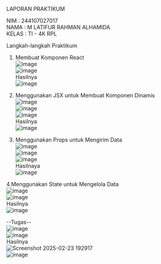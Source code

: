LAPORAN PRAKTIKUM <br>

NIM : 244107027017<br>
NAMA : M LATIFUR RAHMAN ALHAMIDA<br>
KELAS : TI - 4K RPL<br>

Langkah-langkah Praktikum <br>

1. Membuat Komponen React <br>
![image](https://github.com/user-attachments/assets/3b544917-fb28-41da-8d66-5009f96dc59d)  <br>
![image](https://github.com/user-attachments/assets/8674c1d0-dde9-4a2d-83cd-eb06f3d9f64d)  <br>
Hasilnya <br>
![image](https://github.com/user-attachments/assets/1bc088f3-9b10-454f-a82b-27ae00ca3bc2)  <br>

2. Menggunakan JSX untuk Membuat Komponen Dinamis <br>
![image](https://github.com/user-attachments/assets/b426ee3d-524c-4465-aa41-6a8d760d52d1)   <br>
![image](https://github.com/user-attachments/assets/2bd3afcd-64c9-41d8-801b-73632411ad27)   <br>
![image](https://github.com/user-attachments/assets/d06d8405-b71f-4b0d-a050-46b9bc9349d0)   <br>
Hasilnya <br>
![image](https://github.com/user-attachments/assets/bfb63819-f76e-416f-b50e-b5a54eb6f791)   <br>

3. Menggunakan Props untuk Mengirim Data <br>
![image](https://github.com/user-attachments/assets/19ea5544-e794-4316-84f9-868fc1dbcca3)  <br>
![image](https://github.com/user-attachments/assets/6f8dc3cd-53d0-4eaf-b537-9214cce31a07)  <br>
![image](https://github.com/user-attachments/assets/96263671-c00b-4bcd-9dcc-d15b87317798)  <br>
Hasilnaya <br>
![image](https://github.com/user-attachments/assets/bd4f9de5-1312-499e-aaba-43e6dd7a3639)  <br>

4.Menggunakan State untuk Mengelola Data <br>
![image](https://github.com/user-attachments/assets/dd54d6e2-0925-4566-90f6-c6d0b6b9649e) <br>
![image](https://github.com/user-attachments/assets/648ece01-f1b2-438a-b13a-ff5b4cfe3b62)  <br>
Hasilnya <br>
![image](https://github.com/user-attachments/assets/a5f1bdaf-ca3b-49eb-a934-d57330d2b4f8)  <br>

--Tugas--  <br>
![image](https://github.com/user-attachments/assets/cb344d8a-2ad9-4c20-abd7-f53ef3d1ffa8)  <br>
![image](https://github.com/user-attachments/assets/c2eec356-5521-4a5f-97a9-92cdbf2a5499)  <br>
Hasilnya <br>
![Screenshot 2025-02-23 192917](https://github.com/user-attachments/assets/94ee574d-0906-4a95-b575-d591e1fa83d8) <br>
![image](https://github.com/user-attachments/assets/727be88b-a6d5-42cd-9d3f-a56bd9efef7b)   <br>















